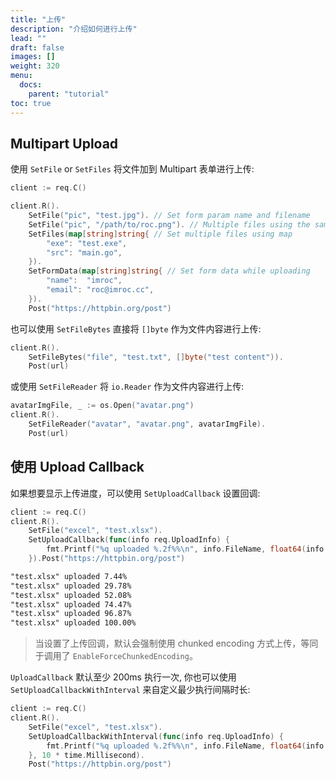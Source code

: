 ```yaml
---
title: "上传"
description: "介绍如何进行上传"
lead: ""
draft: false
images: []
weight: 320
menu:
  docs:
    parent: "tutorial"
toc: true
---
```


## Multipart Upload

使用 `SetFile` or `SetFiles` 将文件加到 Multipart 表单进行上传:

```go
client := req.C()

client.R().
    SetFile("pic", "test.jpg"). // Set form param name and filename
    SetFile("pic", "/path/to/roc.png"). // Multiple files using the same form param name
    SetFiles(map[string]string{ // Set multiple files using map
        "exe": "test.exe",
        "src": "main.go",
    }).
    SetFormData(map[string]string{ // Set form data while uploading
        "name":  "imroc",
        "email": "roc@imroc.cc",
    }).
    Post("https://httpbin.org/post")
```

也可以使用 `SetFileBytes` 直接将 `[]byte` 作为文件内容进行上传:

```go
client.R().
    SetFileBytes("file", "test.txt", []byte("test content")).
    Post(url)
```

或使用 `SetFileReader` 将 `io.Reader` 作为文件内容进行上传:

```go
avatarImgFile, _ := os.Open("avatar.png")
client.R().
    SetFileReader("avatar", "avatar.png", avatarImgFile).
    Post(url)
```

## 使用 Upload Callback

如果想要显示上传进度，可以使用 `SetUploadCallback` 设置回调:

```go
client := req.C()
client.R().
	SetFile("excel", "test.xlsx").
	SetUploadCallback(func(info req.UploadInfo) {
        fmt.Printf("%q uploaded %.2f%%\n", info.FileName, float64(info.UploadedSize)/float64(info.FileSize)*100.0)
    }).Post("https://httpbin.org/post")
```

```txt
"test.xlsx" uploaded 7.44%
"test.xlsx" uploaded 29.78%
"test.xlsx" uploaded 52.08%
"test.xlsx" uploaded 74.47%
"test.xlsx" uploaded 96.87%
"test.xlsx" uploaded 100.00%
```

> 当设置了上传回调，默认会强制使用 chunked encoding 方式上传，等同于调用了 `EnableForceChunkedEncoding`。

`UploadCallback` 默认至少 200ms 执行一次, 你也可以使用 `SetUploadCallbackWithInterval` 来自定义最少执行间隔时长:

```go
client := req.C()
client.R().
    SetFile("excel", "test.xlsx").
    SetUploadCallbackWithInterval(func(info req.UploadInfo) {
        fmt.Printf("%q uploaded %.2f%%\n", info.FileName, float64(info.UploadedSize)/float64(info.FileSize)*100.0)
    }, 10 * time.Millisecond).
    Post("https://httpbin.org/post")
```
